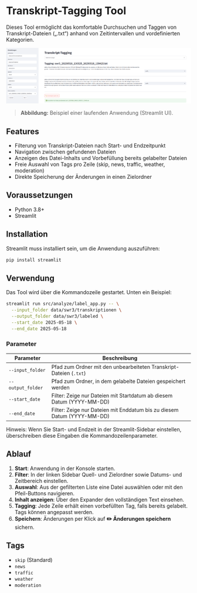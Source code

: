 # Transkript-Tagging Tool

Dieses Tool ermöglicht das komfortable Durchsuchen und Taggen von Transkript-Dateien („.txt“) anhand von Zeitintervallen und vordefinierten Kategorien.

![Tagging-Oberfläche](./assets/screenshot.png)

> **Abbildung:** Beispiel einer laufenden Anwendung (Streamlit UI).

## Features

- Filterung von Transkript-Dateien nach Start- und Endzeitpunkt
- Navigation zwischen gefundenen Dateien
- Anzeigen des Datei-Inhalts und Vorbefüllung bereits gelabelter Dateien
- Freie Auswahl von Tags pro Zeile (skip, news, traffic, weather, moderation)
- Direkte Speicherung der Änderungen in einen Zielordner

## Voraussetzungen

- Python 3.8+
- Streamlit

## Installation

Streamlit muss installiert sein, um die Anwendung auszuführen:

```bash
pip install streamlit
```

## Verwendung

Das Tool wird über die Kommandozeile gestartet. Unten ein Beispiel:

```bash
streamlit run src/analyze/label_app.py -- \
  --input_folder data/swr3/transkriptionen \
  --output_folder data/swr3/labeled \
  --start_date 2025-05-18 \
  --end_date 2025-05-18
```

### Parameter

| Parameter         | Beschreibung                                                       |
|-------------------|---------------------------------------------------------------------|
| `--input_folder`  | Pfad zum Ordner mit den unbearbeiteten Transkript-Dateien (`.txt`) |
| `--output_folder` | Pfad zum Ordner, in dem gelabelte Dateien gespeichert werden       |
| `--start_date`    | Filter: Zeige nur Dateien mit Startdatum ab diesem Datum (YYYY-MM-DD) |
| `--end_date`      | Filter: Zeige nur Dateien mit Enddatum bis zu diesem Datum (YYYY-MM-DD) |

Hinweis: Wenn Sie Start- und Endzeit in der Streamlit-Sidebar einstellen, überschreiben diese Eingaben die Kommandozeilenparameter.

## Ablauf

1. **Start**: Anwendung in der Konsole starten.  
2. **Filter**: In der linken Sidebar Quell- und Zielordner sowie Datums- und Zeitbereich einstellen.  
3. **Auswahl**: Aus der gefilterten Liste eine Datei auswählen oder mit den Pfeil-Buttons navigieren.  
4. **Inhalt anzeigen**: Über den Expander den vollständigen Text einsehen.  
5. **Tagging**: Jede Zeile erhält einen vorbefüllten Tag, falls bereits gelabelt. Tags können angepasst werden.  
6. **Speichern**: Änderungen per Klick auf **✏️ Änderungen speichern** sichern.

## Tags

- `skip` (Standard)  
- `news`  
- `traffic`  
- `weather`  
- `moderation`
